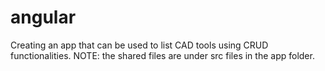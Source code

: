 # angular
Creating an app that can be used to list CAD tools using CRUD functionalities.
NOTE: the shared files are under src files in the app folder.
